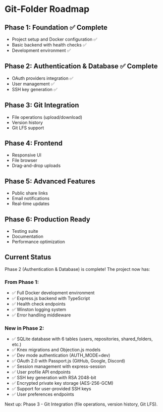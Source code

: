 # Git-Folder Roadmap

## Phase 1: Foundation ✅ Complete
- Project setup and Docker configuration ✅
- Basic backend with health checks ✅
- Development environment ✅

## Phase 2: Authentication & Database ✅ Complete
- OAuth providers integration ✅
- User management ✅
- SSH key generation ✅

## Phase 3: Git Integration
- File operations (upload/download)
- Version history
- Git LFS support

## Phase 4: Frontend
- Responsive UI
- File browser
- Drag-and-drop uploads

## Phase 5: Advanced Features
- Public share links
- Email notifications
- Real-time updates

## Phase 6: Production Ready
- Testing suite
- Documentation
- Performance optimization

## Current Status

Phase 2 (Authentication & Database) is complete! The project now has:

### From Phase 1:
- ✅ Full Docker development environment
- ✅ Express.js backend with TypeScript
- ✅ Health check endpoints
- ✅ Winston logging system
- ✅ Error handling middleware

### New in Phase 2:
- ✅ SQLite database with 6 tables (users, repositories, shared_folders, etc.)
- ✅ Knex migrations and Objection.js models
- ✅ Dev mode authentication (AUTH_MODE=dev)
- ✅ OAuth 2.0 with Passport.js (GitHub, Google, Discord)
- ✅ Session management with express-session
- ✅ User profile API endpoints
- ✅ SSH key generation with RSA 2048-bit
- ✅ Encrypted private key storage (AES-256-GCM)
- ✅ Support for user-provided SSH keys
- ✅ User preferences endpoints

Next up: Phase 3 - Git Integration (file operations, version history, Git LFS).